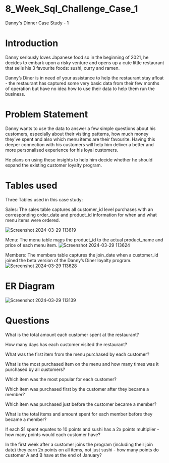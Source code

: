 # 8_Week_Sql_Challenge_Case_1
Danny's Dinner Case Study - 1



# Introduction

Danny seriously loves Japanese food so in the beginning of 2021, he decides to embark upon a risky venture and opens up a cute little restaurant that sells his 3 favourite foods: sushi, curry and ramen.

Danny’s Diner is in need of your assistance to help the restaurant stay afloat - the restaurant has captured some very basic data from their few months of operation but have no idea how to use their data to help them run the business.

# Problem Statement
Danny wants to use the data to answer a few simple questions about his customers, especially about their visiting patterns, how much money they’ve spent and also which menu items are their favourite. Having this deeper connection with his customers will help him deliver a better and more personalised experience for his loyal customers.

He plans on using these insights to help him decide whether he should expand the existing customer loyalty program.

# Tables used
Three Tables used in this case study:

Sales: The sales table captures all customer_id level purchases with an corresponding order_date and product_id information for when and what menu items were ordered.

![Screenshot 2024-03-29 113619](https://github.com/AnunayDubey/8_Week_Sql_Challenge_Case_1/assets/140899990/3d52893b-5ccb-4d8d-9b78-f4f7ba3f5cd9)

Menu: The menu table maps the product_id to the actual product_name and price of each menu item.
![Screenshot 2024-03-29 113624](https://github.com/AnunayDubey/8_Week_Sql_Challenge_Case_1/assets/140899990/dd33cf06-7d6f-4c6a-8dc9-17487bf4a64f)

Members: The members table captures the join_date when a customer_id joined the beta version of the Danny’s Diner loyalty program.
![Screenshot 2024-03-29 113628](https://github.com/AnunayDubey/8_Week_Sql_Challenge_Case_1/assets/140899990/316ea0dd-b18f-4813-ab0f-589cc267fc1f)

# ER Diagram

![Screenshot 2024-03-29 113139](https://github.com/AnunayDubey/8_Week_Sql_Challenge_Case_1/assets/140899990/ac40cdf5-20aa-4151-a990-a50e7f15f958)



# Questions
What is the total amount each customer spent at the restaurant?


How many days has each customer visited the restaurant?



What was the first item from the menu purchased by each customer?


What is the most purchased item on the menu and how many times was it purchased by all customers?


Which item was the most popular for each customer?


Which item was purchased first by the customer after they became a member?


Which item was purchased just before the customer became a member?


What is the total items and amount spent for each member before they became a member?


If each $1 spent equates to 10 points and sushi has a 2x points multiplier - how many points would each customer have?


In the first week after a customer joins the program (including their join date) they earn 2x points on all items, not just sushi - how many points do customer A and B have at the end of January?
